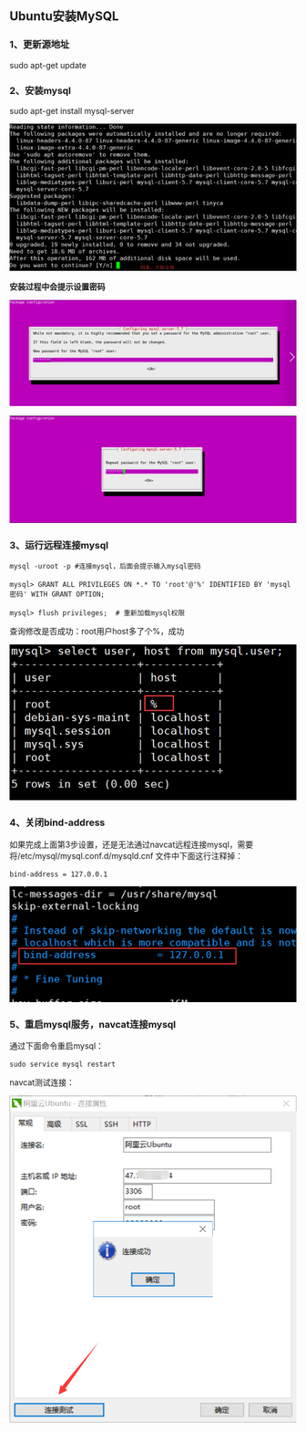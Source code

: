 ## Ubuntu安装MySQL

### 1、更新源地址
sudo apt-get update

### 2、安装mysql
sudo apt-get install mysql-server

![](screenshot/1.png)


**安装过程中会提示设置密码**

![](screenshot/2.png)


![](screenshot/3.png)


### 3、运行远程连接mysql
	
	mysql -uroot -p #连接mysql，后面会提示输入mysql密码
	
	mysql> GRANT ALL PRIVILEGES ON *.* TO 'root'@'%' IDENTIFIED BY 'mysql密码' WITH GRANT OPTION;

	mysql> flush privileges;  # 重新加载mysql权限

查询修改是否成功：root用户host多了个%，成功

![](screenshot/4.png)


### 4、关闭bind-address

如果完成上面第3步设置，还是无法通过navcat远程连接mysql，需要将/etc/mysql/mysql.conf.d/mysqld.cnf 文件中下面这行注释掉：

	bind-address = 127.0.0.1


![](screenshot/5.png)


### 5、重启mysql服务，navcat连接mysql

通过下面命令重启mysql：

	sudo service mysql restart

navcat测试连接：


![](screenshot/6.png)
